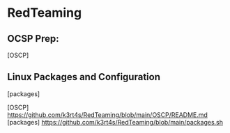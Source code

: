 # RedTeaming

## OCSP Prep: 
[OSCP]

## Linux Packages and Configuration 
[packages]







[OSCP] <https://github.com/k3rt4s/RedTeaming/blob/main/OSCP/README.md>
[packages] <https://github.com/k3rt4s/RedTeaming/blob/main/packages.sh>